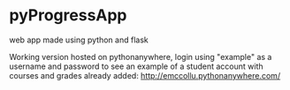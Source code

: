 # pyProgressApp
web app made using python and flask

Working version hosted on pythonanywhere, login using "example" as a username and password to see an example of a student account with courses and grades already added:
http://emccollu.pythonanywhere.com/
